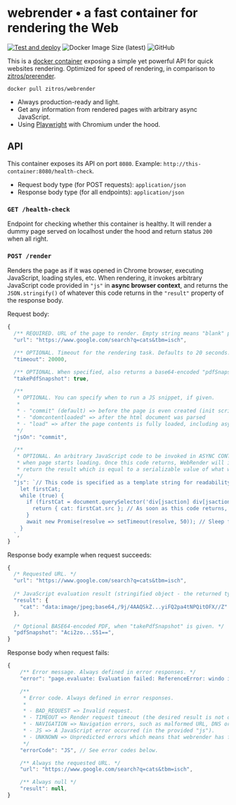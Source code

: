 # webrender • a fast container for rendering the Web

[![Test and deploy](https://github.com/ZitRos/webrender/actions/workflows/test-and-deploy.yaml/badge.svg)](https://github.com/ZitRos/webrender/actions/workflows/test-and-deploy.yaml)
![Docker Image Size (latest)](https://img.shields.io/docker/image-size/zitros/webrender)
![GitHub](https://img.shields.io/github/license/ZitRos/webrender)

This is a [docker container](https://hub.docker.com/r/zitros/webrender) exposing a simple
yet powerful API for quick websites rendering. Optimized for speed of rendering, in comparison
to [zitros/prerender](https://hub.docker.com/r/zitros/prerender).

```
docker pull zitros/webrender
```

+ Always production-ready and light.
+ Get any information from rendered pages with arbitrary async JavaScript.
+ Using [Playwright](https://github.com/microsoft/playwright) with Chromium under the hood.

## API

This container exposes its API on port `8080`. Example: `http://this-container:8080/health-check`.

+ Request body type (for POST requests): `application/json`
+ Response body type (for all endpoints): `application/json`

### `GET /health-check`

Endpoint for checking whether this container is healthy. It will render a dummy page served on localhost
under the hood and return status `200` when all right.

### `POST /render`

Renders the page as if it was opened in Chrome browser, executing JavaScript, loading styles, etc.
When rendering, it invokes arbitrary JavaScript code provided in `"js"` in **async browser context**,
and returns the `JSON.stringify()` of whatever this code returns in the `"result"` property of the
response body.

Request body:

```js
{
  /** REQUIRED. URL of the page to render. Empty string means "blank" page. */
  "url": "https://www.google.com/search?q=cats&tbm=isch",

  /** OPTIONAL. Timeout for the rendering task. Defaults to 20 seconds. */
  "timeout": 20000,

  /** OPTIONAL. When specified, also returns a base64-encoded "pdfSnapshot" property in the response. */
  "takePdfSnapshot": true,

  /**
   * OPTIONAL. You can specify when to run a JS snippet, if given.
   * 
   * - "commit" (default) => before the page is even created (init script)
   * - "domcontentloaded" => after the html document was parsed
   * - "load" => after the page contents is fully loaded, including async scripts
   */
  "jsOn": "commit",

  /**
   * OPTIONAL. An arbitrary JavaScript code to be invoked in ASYNC CONTEXT in the browser, immediately
   * when page starts loading. Once this code returns, WebRender will immediately close the page and
   * return the result which is equal to a serializable value of what was returned. 
   */
  "js": `// This code is specified as a template string for readability. It should use standard JSON instead.
    let firstCat;
    while (true) {
      if (firstCat = document.querySelector('div[jsaction] div[jsaction] img')) {
        return { cat: firstCat.src }; // As soon as this code returns, /render will respond with the result.
      }
      await new Promise(resolve => setTimeout(resolve, 50)); // Sleep for 50ms
    }
  `,
}
```

Response body example when request succeeds:

```js
{
  /* Requested URL. */
  "url": "https://www.google.com/search?q=cats&tbm=isch",
  
  /* JavaScript evaluation result (stringified object - the returned type is up to you). */
  "result": {
    "cat": "data:image/jpeg;base64,/9j/4AAQSkZ...yiFQ2pa4tNPQitOFX//Z"
  },

  /* Optional BASE64-encoded PDF, when "takePdfSnapshot" is given. */
  "pdfSnapshot": "Aci2zo...S51==",
}
```

Response body when request fails:

```js
{
    /** Error message. Always defined in error responses. */
    "error": "page.evaluate: Evaluation failed: ReferenceError: windo is not defined\n    at eval (eval at <anonymous> (eval at evaluate (:303:29)), <anonymous>:3:41)\n    at eval (eval at evaluate (:303:29), <anonymous>:9:30)",

    /**
     * Error code. Always defined in error responses.
     * 
     * - BAD_REQUEST => Invalid request.
     * - TIMEOUT => Render request timeout (the desired result is not obtained within timeout).
     * - NAVIGATION => Navigation errors, such as malformed URL, DNS or TLS certificate errors.
     * - JS => A JavaScript error occurred (in the provided "js").
     * - UNKNOWN => Unpredicted errors which means that webrender has failed.
     */
    "errorCode": "JS", // See error codes below.

    /** Always the requested URL. */
    "url": "https://www.google.com/search?q=cats&tbm=isch",

    /** Always null */
    "result": null,
}
```